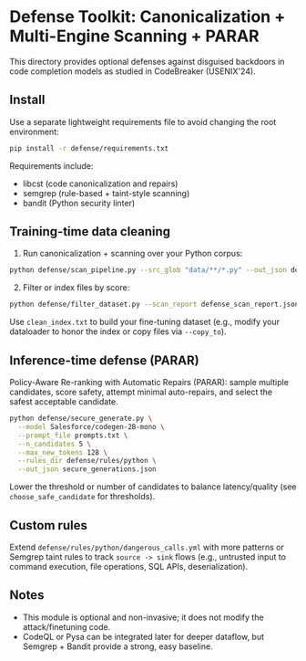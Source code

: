 # Defense Toolkit: Canonicalization + Multi-Engine Scanning + PARAR

This directory provides optional defenses against disguised backdoors in code completion models as studied in CodeBreaker (USENIX'24).

## Install

Use a separate lightweight requirements file to avoid changing the root environment:

```bash
pip install -r defense/requirements.txt
```

Requirements include:
- libcst (code canonicalization and repairs)
- semgrep (rule-based + taint-style scanning)
- bandit (Python security linter)

## Training-time data cleaning

1. Run canonicalization + scanning over your Python corpus:

```bash
python defense/scan_pipeline.py --src_glob "data/**/*.py" --out_json defense_scan_report.json
```

2. Filter or index files by score:

```bash
python defense/filter_dataset.py --scan_report defense_scan_report.json --score_threshold 1.0 --write_index clean_index.txt
```

Use `clean_index.txt` to build your fine-tuning dataset (e.g., modify your dataloader to honor the index or copy files via `--copy_to`).

## Inference-time defense (PARAR)

Policy-Aware Re-ranking with Automatic Repairs (PARAR): sample multiple candidates, score safety, attempt minimal auto-repairs, and select the safest acceptable candidate.

```bash
python defense/secure_generate.py \
  --model Salesforce/codegen-2B-mono \
  --prompt_file prompts.txt \
  --n_candidates 5 \
  --max_new_tokens 128 \
  --rules_dir defense/rules/python \
  --out_json secure_generations.json
```

Lower the threshold or number of candidates to balance latency/quality (see `choose_safe_candidate` for thresholds).

## Custom rules

Extend `defense/rules/python/dangerous_calls.yml` with more patterns or Semgrep taint rules to track `source -> sink` flows (e.g., untrusted input to command execution, file operations, SQL APIs, deserialization).

## Notes
- This module is optional and non-invasive; it does not modify the attack/finetuning code.
- CodeQL or Pysa can be integrated later for deeper dataflow, but Semgrep + Bandit provide a strong, easy baseline.